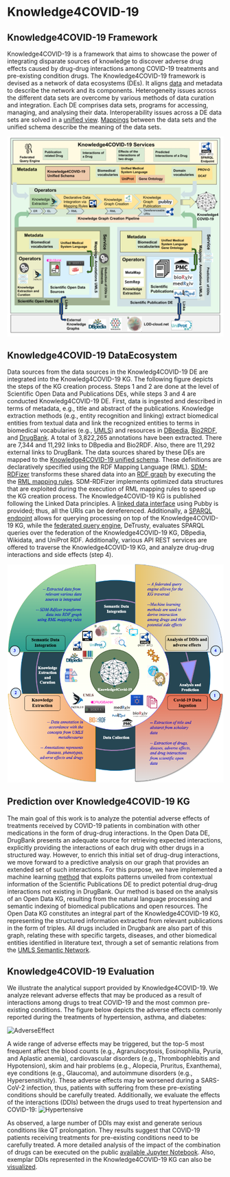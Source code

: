 # Knowledge4COVID-19

## Knowledge4COVID-19 Framework
Knowledge4COVID-19 is a framework that aims to showcase the power of integrating disparate sources of knowledge to discover adverse drug effects caused by drug-drug interactions among COVID-19 treatments and pre-existing condition drugs. The Knowledge4COVID-19 framework is devised as a network of data ecosystems (DEs). It aligns [data](https://tib.eu/cloud/s/dfzsdM8eEXxwf5m) and metadata to describe the network and its components. Heterogeneity issues across the different data sets are overcome by various methods of data curation and integration. Each DE comprises data sets, programs for accessing, managing, and analysing their data. Interoperability issues across a DE data sets are solved in a [unified view](https://github.com/SDM-TIB/Knowledge4COVID-19/blob/main/KGC-DIS/K4Covid-19UnifiedSchema.ttl). [Mappings](https://github.com/SDM-TIB/Knowledge4COVID-19/tree/main/KGC-DIS/CSV2RDF-RMLMappingRules) between the data sets and the unified schema describe the meaning of the data sets.

![Knowledge4COVID-19 DataEcosystem](https://github.com/SDM-TIB/Knowledge4COVID-19/blob/main/images/K4COVID-19DES.png "Knowledge4COVID-19 DE")

## Knowledge4COVID-19 DataEcosystem
Data sources from the data sources in the Knowledg4COVID-19 DE are integrated into the Knowledg4COVID-19 KG. The following figure depicts the steps of the KG creation process. Steps 1 and 2 are done at the level of Scientific Open Data and Publications DEs, while steps 3 and 4 are conducted Knowledg4COVID-19 DE. First, data is ingested and described in terms of metadata, e.g., title and abstract of the publications. Knowledge extraction methods (e.g., entity recognition and linking) extract biomedical entities from textual data and link the recognized entities to terms in biomedical vocabularies (e.g., [UMLS](https://www.nlm.nih.gov/research/umls/index.html)) and resources in [DBpedia](https://www.dbpedia.org/), [Bio2RDF](https://bio2rdf.org/), and [DrugBank](https://go.drugbank.com/). A total of 3,822,265 annotations have been extracted. There are 7,344 and 11,292 links to DBpedia and Bio2RDF. Also, there are 11,292 external links to DrugBank. The data sources shared by these DEs are mapped to the [Knowledge4COVID-19 unified schema](https://github.com/SDM-TIB/Knowledge4COVID-19/blob/main/KGC-DIS/K4Covid-19UnifiedSchema.ttl). These definitions are declaratively specified using the RDF Mapping Language (RML). [SDM-RDFizer](https://github.com/SDM-TIB/SDM-RDFizer) transforms these shared data into an [RDF graph](https://labs.tib.eu/sdm/covid19kg/sparql) by executing the the [RML mapping rules](https://github.com/SDM-TIB/Knowledge4COVID-19/tree/main/KGC-DIS/CSV2RDF-RMLMappingRules). SDM-RDFizer implements optimized data structures that are exploited during the execution of RML mapping rules to speed up the KG creation process. The Knowledge4COVID-19 KG is published following the Linked Data principles. A [linked data interface](https://research.tib.eu/covid-19/page/entity/C0168273) using Pubby is provided; thus, all the URIs can be dereferenced. Additionally, a [SPARQL endpoint](https://labs.tib.eu/sdm/covid19kg/sparql) allows for querying processing on top of the Knowledge4COVID-19 KG, while the [federated query engine](https://labs.tib.eu/sdm/k4covid-query-engine/sparql), DeTrusty, evaluates SPARQL queries over the federation of the Knowledge4COVID-19 KG, DBpedia, Wikidata, and UniProt RDF. Additionally, various API REST services are offered to traverse the Knowledge4COVID-19 KG, and analyze drug-drug interactions and side effects (step 4).

![Knowledge4COVID-19 KG Pipeline](https://github.com/SDM-TIB/Knowledge4COVID-19/blob/main/images/K4covidpipeline.png "Knowledge4COVID-19 Workflow")

## Prediction over Knowledge4COVID-19 KG
The main goal of this work is to analyze the potential adverse effects of treatments received by COVID-19 patients in combination with other medications in the form of drug-drug interactions. In the Open Data DE, DrugBank presents an adequate source for retrieving expected interactions, explicitly providing the interactions of each drug with other drugs in a structured way. However, to enrich this initial set of drug-drug interactions, we move forward to a predictive analysis on our graph that provides an extended set of such interactions. For this purpose, we have implemented a machine learning [method](https://github.com/kbogas/DDI_BLKG) that exploits patterns unveiled from contextual information of the Scientific Publications DE to predict potential drug-drug interactions not existing in DrugBank. Our method is based on the analysis of an Open Data KG, resulting from the natural language processing and semantic indexing of biomedical publications and open resources. The Open Data KG constitutes an integral part of the Knowledge4COVID-19 KG, representing the structured information extracted from relevant publications in the form of triples. All drugs included in Drugbank are also part of this graph, relating these with specific targets, diseases, and other biomedical entities identified in literature text, through a set of semantic relations from the [UMLS Semantic Network](https://www.nlm.nih.gov/research/umls/META3_current_relations.html).

## Knowledge4COVID-19 Evaluation
We illustrate the analytical support provided by Knowledge4COVID-19. We analyze relevant adverse effects that may be produced as a result of interactions among drugs to treat COVID-19 and the most common pre-existing conditions. The figure below depicts the adverse effects commonly reported during the treatments of hypertension, asthma, and diabetes: 

![AdverseEffect](https://github.com/SDM-TIB/Knowledge4COVID-19/blob/main/images/adverseEffectPerComorbidity.png "AdverseEffect")

A wide range of adverse effects may be triggered, but the top-5 most frequent affect the blood counts (e.g., Agranulocytosis, Eosinophilia, Pyuria, and Aplastic anemia), cardiovascular disorders (e.g., Thrombophlebitis and Hypotension), skim and hair problems (e.g., Alopecia, Pruritus, Exanthema), eye conditions (e.g., Glaucoma), and autoimmune disorders (e.g., Hypersensitivity). These adverse effects may be worsened during a SARS-CoV-2 infection, thus, patients with suffering from these pre-existing conditions should be carefully treated. 
Additionally, we evaluate the effects of the interactions (DDIs) between the drugs used to treat hypertension and COVID-19:
![Hypertensive](https://github.com/SDM-TIB/Knowledge4COVID-19/blob/main/images/Hypertensive.png "Hypertensive")

As observed, a large number of DDIs may exist and generate serious conditions like QT prolongation. They results suggest that COVID-19 patients receiving treatments for pre-existing conditions need to be carefully treated. 
A more detailed analysis of the impact of the combination of drugs can be executed on the public [available Jupyter Notebook](https://colab.research.google.com/drive/146-oQTxDpZQoOifKY6iafaEwuupH7q3t#scrollTo=ZMmLkkoE9XO0). Also, exemplar DDIs represented in the Knowledge4COVID-19 KG can also be [visualized](https://youtu.be/7YsTYJzRfR0). 
